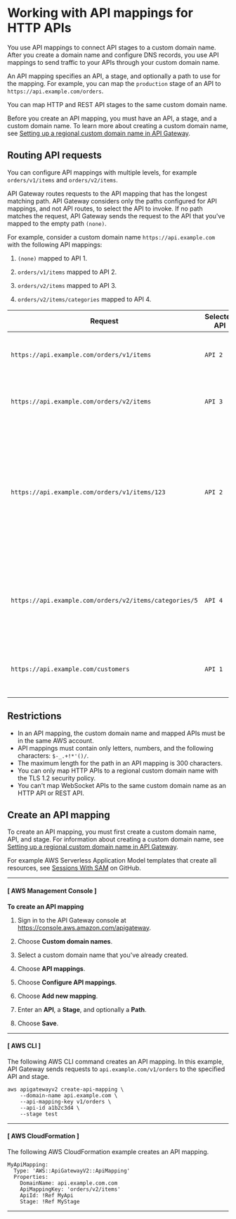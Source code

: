 # Working with API mappings for HTTP APIs<a name="http-api-mappings"></a>

You use API mappings to connect API stages to a custom domain name\. After you create a domain name and configure DNS records, you use API mappings to send traffic to your APIs through your custom domain name\.

An API mapping specifies an API, a stage, and optionally a path to use for the mapping\. For example, you can map the `production` stage of an API to `https://api.example.com/orders`\.

You can map HTTP and REST API stages to the same custom domain name\.

Before you create an API mapping, you must have an API, a stage, and a custom domain name\. To learn more about creating a custom domain name, see [Setting up a regional custom domain name in API Gateway](apigateway-regional-api-custom-domain-create.md)\.

## Routing API requests<a name="http-api-mappings-evalutation"></a>

You can configure API mappings with multiple levels, for example `orders/v1/items` and `orders/v2/items`\.

API Gateway routes requests to the API mapping that has the longest matching path\. API Gateway considers only the paths configured for API mappings, and not API routes, to select the API to invoke\. If no path matches the request, API Gateway sends the request to the API that you've mapped to the empty path `(none)`\.

For example, consider a custom domain name `https://api.example.com` with the following API mappings:

1. `(none)` mapped to API 1\.

1. `orders/v1/items` mapped to API 2\.

1. `orders/v2/items` mapped to API 3\.

1. `orders/v2/items/categories` mapped to API 4\.


| Request | Selected API | Explanation | 
| --- | --- | --- | 
|  `https://api.example.com/orders/v1/items`  |  `API 2`  |  The request exactly matches this API mapping\.  | 
|  `https://api.example.com/orders/v2/items`  |  `API 3`  |  The request exactly matches this API mapping\.  | 
|  `https://api.example.com/orders/v1/items/123`  |  `API 2`  |  API Gateway chooses the mapping that has the longest matching path\. The `123` at the end of the request doesn't affect the selection\.  | 
|  `https://api.example.com/orders/v2/items/categories/5`  |  `API 4`  |  API Gateway chooses the mapping that has the longest matching path\.  | 
|  `https://api.example.com/customers`  |  `API 1`  |  API Gateway uses the empty mapping as a catch\-all\.  | 

## Restrictions<a name="http-api-mappings-restrictions"></a>
+ In an API mapping, the custom domain name and mapped APIs must be in the same AWS account\.
+ API mappings must contain only letters, numbers, and the following characters: `$-_.+!*'()/`\.
+ The maximum length for the path in an API mapping is 300 characters\.
+ You can only map HTTP APIs to a regional custom domain name with the TLS 1\.2 security policy\.
+ You can't map WebSocket APIs to the same custom domain name as an HTTP API or REST API\.

## Create an API mapping<a name="http-api-mappings-examples"></a>

To create an API mapping, you must first create a custom domain name, API, and stage\. For information about creating a custom domain name, see [Setting up a regional custom domain name in API Gateway](apigateway-regional-api-custom-domain-create.md)\.

For example AWS Serverless Application Model templates that create all resources, see [Sessions With SAM](https://github.com/aws-samples/sessions-with-aws-sam/tree/master/custom-domains) on GitHub\.

------
#### [ AWS Management Console ]

**To create an API mapping**

1. Sign in to the API Gateway console at [https://console\.aws\.amazon\.com/apigateway](https://console.aws.amazon.com/apigateway)\.

1. Choose **Custom domain names**\.

1. Select a custom domain name that you've already created\.

1. Choose **API mappings**\.

1. Choose **Configure API mappings**\.

1. Choose **Add new mapping**\.

1. Enter an **API**, a **Stage**, and optionally a **Path**\.

1. Choose **Save**\.

------
#### [ AWS CLI ]

The following AWS CLI command creates an API mapping\. In this example, API Gateway sends requests to `api.example.com/v1/orders` to the specified API and stage\.

```
aws apigatewayv2 create-api-mapping \
    --domain-name api.example.com \
    --api-mapping-key v1/orders \
    --api-id a1b2c3d4 \
    --stage test
```

------
#### [ AWS CloudFormation ]

The following AWS CloudFormation example creates an API mapping\.

```
MyApiMapping:
  Type: 'AWS::ApiGatewayV2::ApiMapping'
  Properties:
    DomainName: api.example.com.com
    ApiMappingKey: 'orders/v2/items'
    ApiId: !Ref MyApi
    Stage: !Ref MyStage
```

------